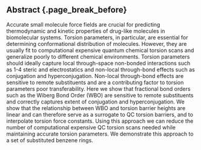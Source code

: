 ## Abstract {.page_break_before}

Accurate small molecule force fields are crucial for predicting thermodynamic and kinetic properties of drug-like molecules in biomolecular systems.
Torsion parameters, in particular, are essential for determining conformational distribution of molecules.
However, they are usually fit to computational expensive quantum chemical torsion scans and generalize poorly to different chemical environments.
Torsion parameters should ideally capture local through-space non-bonded interactions such as 1-4 steric and electrostatics and non-local through-bond effects such as conjugation and hyperconjugation.
Non-local through-bond effects are sensitive to remote substituents and are a contributing factor to torsion parameters poor transferability.
Here we show that fractional bond orders such as the Wiberg Bond Order (WBO) are sensitive to remote substituents and correctly captures extent of conjugation and hyperconjugation.
We show that the relationship between WBO and torsion barrier heights are linear and can therefore serve as a surrogate to QC torsion barriers, and to interpolate torsion force constants.
Using this approach we can reduce the number of computational expensive QC torsion scans needed while maintaining accurate torsion parameters.
We demonstrate this approach to a set of substituted benzene rings.
